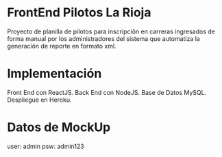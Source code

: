 # FrontEnd Pilotos La Rioja
Proyecto de planilla de pilotos para inscripciôn en carreras ingresados de forma manual
por los administradores del sistema que automatiza la generaciôn de reporte en formato xml.

# Implementación
Front End con ReactJS.
Back End con NodeJS.
Base de Datos MySQL.
Despliegue en Heroku.

# Datos de MockUp
user: admin
psw: admin123
